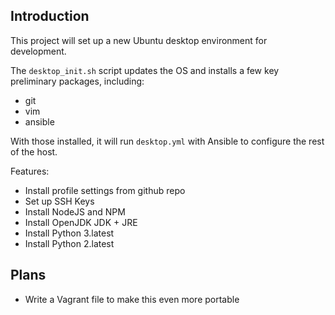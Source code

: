 Introduction
------------

This project will set up a new Ubuntu desktop environment for development.

The `desktop_init.sh` script updates the OS and installs a few key preliminary packages, including:

- git
- vim
- ansible

With those installed, it will run `desktop.yml` with Ansible to configure the rest of the host.

Features:

- Install profile settings from github repo
- Set up SSH Keys
- Install NodeJS and NPM
- Install OpenJDK JDK + JRE
- Install Python 3.latest
- Install Python 2.latest


Plans
-----

- Write a Vagrant file to make this even more portable

